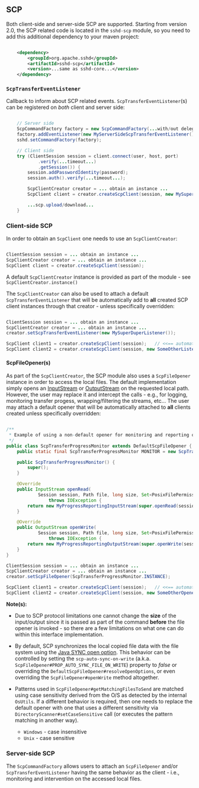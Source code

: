 ## SCP

Both client-side and server-side SCP are supported. Starting from version 2.0, the SCP related code is located in the `sshd-scp` module, so you need
to add this additional dependency to your maven project:

```xml

    <dependency>
        <groupId>org.apache.sshd</groupId>
        <artifactId>sshd-scp</artifactId>
        <version>...same as sshd-core...</version>
    </dependency>

```

### `ScpTransferEventListener`

Callback to inform about SCP related events. `ScpTransferEventListener`(s) can be registered on *both* client and server side:

```java

    // Server side
    ScpCommandFactory factory = new ScpCommandFactory(...with/out delegate..);
    factory.addEventListener(new MyServerSideScpTransferEventListener());
    sshd.setCommandFactory(factory);

    // Client side
    try (ClientSession session = client.connect(user, host, port)
            .verify(...timeout...)
            .getSession()) {
        session.addPasswordIdentity(password);
        session.auth().verify(...timeout...);

        ScpClientCreator creator = ... obtain an instance ...
        ScpClient client = creator.createScpClient(session, new MySuperDuperListener());

        ...scp.upload/download...
    }
```

### Client-side SCP

In order to obtain an `ScpClient` one needs to use an `ScpClientCreator`:

```java

ClientSession session = ... obtain an instance ...
ScpClientCreator creator = ... obtain an instance ...
ScpClient client = creator.createScpClient(session);

```

A default `ScpClientCreator` instance is provided as part of the module - see `ScpClientCreator.instance()`

The `ScpClientCreator` can also be used to attach a default `ScpTransferEventListener` that will be automatically
add to **all** created SCP client instances through that creator - unless specifically overridden:

```java

ClientSession session = ... obtain an instance ...
ScpClientCreator creator = ... obtain an instance ...
creator.setScpTransferEventListener(new MySuperDuperListener());

ScpClient client1 = creator.createScpClient(session);   // <<== automatically uses MySuperDuperListener
ScpClient client2 = creator.createScpClient(session, new SomeOtherListener());   // <<== uses SomeOtherListener instead of MySuperDuperListener

```

#### ScpFileOpener(s)

As part of the `ScpClientCreator`, the SCP module also uses a `ScpFileOpener` instance in order to access
the local files. The default implementation simply opens an [InputStream](https://docs.oracle.com/javase/8/docs/api/java/io/InputStream.html)
or [OutputStream](https://docs.oracle.com/javase/8/docs/api/java/io/OutputStream.html) on the requested local path. However,
the user may replace it and intercept the calls - e.g., for logging, monitoring transfer progess, wrapping/filtering the streams, etc...
The user may attach a default opener that will be automatically attached to **all** clients created unless specifically overridden:

```java

/**
 * Example of using a non-default opener for monitoring and reporting on transfer progress
 */
public class ScpTransferProgressMonitor extends DefaultScpFileOpener {
    public static final ScpTransferProgressMonitor MONITOR = new ScpTransferProgressMonitor();

    public ScpTransferProgressMonitor() {
        super();
    }

    @Override
    public InputStream openRead(
            Session session, Path file, long size, Set<PosixFilePermission> permissions, OpenOption... options)
                throws IOException {
        return new MyProgressReportingInputStream(super.openRead(session, file, size, permissions, options), size /* how much is expected */);
    }

    @Override
    public OutputStream openWrite(
            Session session, Path file, long size, Set<PosixFilePermission> permissions, OpenOption... options)
                throws IOException {
        return new MyProgressReportingOutputStream(super.openWrite(session, file, size, permissions, options), size /* how much is expected */);
    }
}

ClientSession session = ... obtain an instance ...
ScpClientCreator creator = ... obtain an instance ...
creator.setScpFileOpener(ScpTransferProgressMonitor.INSTANCE);

ScpClient client1 = creator.createScpClient(session);   // <<== automatically uses ScpTransferProgressMonitor
ScpClient client2 = creator.createScpClient(session, new SomeOtherOpener());   // <<== uses SomeOtherOpener instead of ScpTransferProgressMonitor

```

**Note(s):**

* Due to SCP protocol limitations one cannot change the **size** of the input/output since it is passed as part of the command
**before** the file opener is invoked - so there are a few limitations on what one can do within this interface implementation.

* By default, SCP synchronizes the local copied file data with the file system using the [Java SYNC open option](https://docs.oracle.com/javase/8/docs/api/java/nio/file/StandardOpenOption.html#SYNC).
This behavior can be controlled by setting the `scp-auto-sync-on-write` (a.k.a. `ScpFileOpener#PROP_AUTO_SYNC_FILE_ON_WRITE`) property to _false_
or overriding the `DefaultScpFileOpener#resolveOpenOptions`, or even overriding the `ScpFileOpener#openWrite` method altogether.

* Patterns used in `ScpFileOpener#getMatchingFilesToSend` are matched using case sensitivity derived from the O/S as detected by
the internal `OsUtils`. If a different behavior is required, then one needs to replace the default opener with one that uses a
different sensitivity via `DirectoryScanner#setCaseSensitive` call (or executes the pattern matching in another way).

    * `Windows` - case insensitive
    * `Unix` - case sensitive

### Server-side SCP

The `ScpCommandFactory` allows users to attach an `ScpFileOpener` and/or `ScpTransferEventListener` having the same behavior as the client - i.e.,
monitoring and intervention on the accessed local files.
